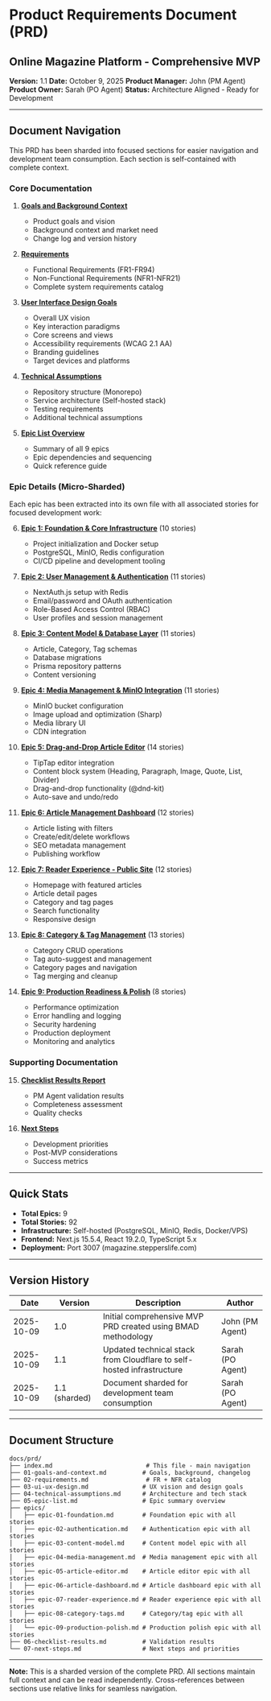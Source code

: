 # Product Requirements Document (PRD)

## Online Magazine Platform - Comprehensive MVP

**Version:** 1.1
**Date:** October 9, 2025
**Product Manager:** John (PM Agent)
**Product Owner:** Sarah (PO Agent)
**Status:** Architecture Aligned - Ready for Development

---

## Document Navigation

This PRD has been sharded into focused sections for easier navigation and development team consumption. Each section is self-contained with complete context.

### Core Documentation

1. **[Goals and Background Context](01-goals-and-context.md)**
   - Product goals and vision
   - Background context and market need
   - Change log and version history

2. **[Requirements](02-requirements.md)**
   - Functional Requirements (FR1-FR94)
   - Non-Functional Requirements (NFR1-NFR21)
   - Complete system requirements catalog

3. **[User Interface Design Goals](03-ui-ux-design.md)**
   - Overall UX vision
   - Key interaction paradigms
   - Core screens and views
   - Accessibility requirements (WCAG 2.1 AA)
   - Branding guidelines
   - Target devices and platforms

4. **[Technical Assumptions](04-technical-assumptions.md)**
   - Repository structure (Monorepo)
   - Service architecture (Self-hosted stack)
   - Testing requirements
   - Additional technical assumptions

5. **[Epic List Overview](05-epic-list.md)**
   - Summary of all 9 epics
   - Epic dependencies and sequencing
   - Quick reference guide

### Epic Details (Micro-Sharded)

Each epic has been extracted into its own file with all associated stories for focused development work:

6. **[Epic 1: Foundation & Core Infrastructure](epics/epic-01-foundation.md)** (10 stories)
   - Project initialization and Docker setup
   - PostgreSQL, MinIO, Redis configuration
   - CI/CD pipeline and development tooling

7. **[Epic 2: User Management & Authentication](epics/epic-02-authentication.md)** (11 stories)
   - NextAuth.js setup with Redis
   - Email/password and OAuth authentication
   - Role-Based Access Control (RBAC)
   - User profiles and session management

8. **[Epic 3: Content Model & Database Layer](epics/epic-03-content-model.md)** (11 stories)
   - Article, Category, Tag schemas
   - Database migrations
   - Prisma repository patterns
   - Content versioning

9. **[Epic 4: Media Management & MinIO Integration](epics/epic-04-media-management.md)** (11 stories)
   - MinIO bucket configuration
   - Image upload and optimization (Sharp)
   - Media library UI
   - CDN integration

10. **[Epic 5: Drag-and-Drop Article Editor](epics/epic-05-article-editor.md)** (14 stories)
    - TipTap editor integration
    - Content block system (Heading, Paragraph, Image, Quote, List, Divider)
    - Drag-and-drop functionality (@dnd-kit)
    - Auto-save and undo/redo

11. **[Epic 6: Article Management Dashboard](epics/epic-06-article-dashboard.md)** (12 stories)
    - Article listing with filters
    - Create/edit/delete workflows
    - SEO metadata management
    - Publishing workflow

12. **[Epic 7: Reader Experience - Public Site](epics/epic-07-reader-experience.md)** (12 stories)
    - Homepage with featured articles
    - Article detail pages
    - Category and tag pages
    - Search functionality
    - Responsive design

13. **[Epic 8: Category & Tag Management](epics/epic-08-category-tags.md)** (13 stories)
    - Category CRUD operations
    - Tag auto-suggest and management
    - Category pages and navigation
    - Tag merging and cleanup

14. **[Epic 9: Production Readiness & Polish](epics/epic-09-production-polish.md)** (8 stories)
    - Performance optimization
    - Error handling and logging
    - Security hardening
    - Production deployment
    - Monitoring and analytics

### Supporting Documentation

15. **[Checklist Results Report](06-checklist-results.md)**
    - PM Agent validation results
    - Completeness assessment
    - Quality checks

16. **[Next Steps](07-next-steps.md)**
    - Development priorities
    - Post-MVP considerations
    - Success metrics

---

## Quick Stats

- **Total Epics:** 9
- **Total Stories:** 92
- **Infrastructure:** Self-hosted (PostgreSQL, MinIO, Redis, Docker/VPS)
- **Frontend:** Next.js 15.5.4, React 19.2.0, TypeScript 5.x
- **Deployment:** Port 3007 (magazine.stepperslife.com)

---

## Version History

| Date       | Version       | Description                                                           | Author           |
| ---------- | ------------- | --------------------------------------------------------------------- | ---------------- |
| 2025-10-09 | 1.0           | Initial comprehensive MVP PRD created using BMAD methodology          | John (PM Agent)  |
| 2025-10-09 | 1.1           | Updated technical stack from Cloudflare to self-hosted infrastructure | Sarah (PO Agent) |
| 2025-10-09 | 1.1 (sharded) | Document sharded for development team consumption                     | Sarah (PO Agent) |

---

## Document Structure

```
docs/prd/
├── index.md                          # This file - main navigation
├── 01-goals-and-context.md          # Goals, background, changelog
├── 02-requirements.md                # FR + NFR catalog
├── 03-ui-ux-design.md               # UX vision and design goals
├── 04-technical-assumptions.md      # Architecture and tech stack
├── 05-epic-list.md                  # Epic summary overview
├── epics/
│   ├── epic-01-foundation.md        # Foundation epic with all stories
│   ├── epic-02-authentication.md    # Authentication epic with all stories
│   ├── epic-03-content-model.md     # Content model epic with all stories
│   ├── epic-04-media-management.md  # Media management epic with all stories
│   ├── epic-05-article-editor.md    # Article editor epic with all stories
│   ├── epic-06-article-dashboard.md # Article dashboard epic with all stories
│   ├── epic-07-reader-experience.md # Reader experience epic with all stories
│   ├── epic-08-category-tags.md     # Category/tag epic with all stories
│   └── epic-09-production-polish.md # Production polish epic with all stories
├── 06-checklist-results.md          # Validation results
└── 07-next-steps.md                 # Next steps and priorities
```

---

**Note:** This is a sharded version of the complete PRD. All sections maintain full context and can be read independently. Cross-references between sections use relative links for seamless navigation.
